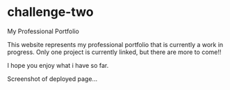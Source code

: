 # challenge-two

My Professional Portfolio


This website represents my professional portfolio that is currently a work in progress.
Only one project is currently linked, but there are more to come!!

I hope you enjoy what i have so far.

Screenshot of deployed page...

